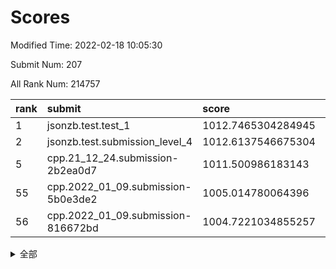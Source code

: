 # Scores

Modified Time: 2022-02-18 10:05:30

Submit Num: 207

All Rank Num: 214757

| rank |               submit               |       score        |       sigma        | pk_num |
| :--- | :--------------------------------- | :----------------- | :----------------- | :----- |
| 1    | jsonzb.test.test_1                 | 1012.7465304284945 | 0.8086428659176057 | 4149   |
| 2    | jsonzb.test.submission_level_4     | 1012.6137546675304 | 0.8180661812469606 | 4147   |
| 5    | cpp.21_12_24.submission-2b2ea0d7   | 1011.500986183143  | 0.7793247012261739 | 4145   |
| 55   | cpp.2022_01_09.submission-5b0e3de2 | 1005.014780064396  | 0.7317887892312681 | 4150   |
| 56   | cpp.2022_01_09.submission-816672bd | 1004.7221034855257 | 0.7103547261450096 | 4148   |


<details>
<summary>全部</summary>

| rank |                 submit                 |       score        |       sigma        | pk_num |
| :--- | :------------------------------------- | :----------------- | :----------------- | :----- |
| 1    | jsonzb.test.test_1                     | 1012.7465304284945 | 0.8086428659176057 | 4149   |
| 2    | jsonzb.test.submission_level_4         | 1012.6137546675304 | 0.8180661812469606 | 4147   |
| 3    | gobigger.level_3.submission_level_3_6  | 1011.7809115750161 | 0.7618180915455167 | 4147   |
| 4    | gobigger.level_3.submission_level_3_14 | 1011.5786591388461 | 0.759012718745905  | 4154   |
| 5    | cpp.21_12_24.submission-2b2ea0d7       | 1011.500986183143  | 0.7793247012261739 | 4145   |
| 6    | gobigger.level_3.submission_level_3_23 | 1011.2756671579407 | 0.7528226226782998 | 4150   |
| 7    | gobigger.level_3.submission_level_3_30 | 1011.1872903679545 | 0.7805024465728274 | 4148   |
| 8    | gobigger.level_3.submission_level_3_13 | 1011.1154702692695 | 0.7682044136495779 | 4147   |
| 9    | gobigger.level_3.submission_level_3_40 | 1011.02253025449   | 0.7804250673387244 | 4153   |
| 10   | gobigger.level_3.submission_level_3_11 | 1010.977841437401  | 0.7763944048149245 | 4148   |
| 11   | gobigger.level_3.submission_level_3_34 | 1010.9766299286439 | 0.7781593488320622 | 4148   |
| 12   | gobigger.level_3.submission_level_3_2  | 1010.8149530928507 | 0.7531652001433505 | 4149   |
| 13   | gobigger.level_3.submission_level_3_39 | 1010.7932160800717 | 0.751797533703932  | 4148   |
| 14   | gobigger.level_3.submission_level_3_15 | 1010.7627436587522 | 0.7679866715835336 | 4149   |
| 15   | gobigger.level_3.submission_level_3_41 | 1010.737083630011  | 0.7515600767708176 | 4152   |
| 16   | gobigger.level_3.submission_level_3_5  | 1010.6892072451876 | 0.7505020982453298 | 4146   |
| 17   | gobigger.level_3.submission_level_3_32 | 1010.6592408541516 | 0.7514977705401378 | 4152   |
| 18   | gobigger.level_3.submission_level_3_22 | 1010.635920407663  | 0.7412907056437565 | 4144   |
| 19   | gobigger.level_3.submission_level_3_27 | 1010.6107254555772 | 0.7580853045330277 | 4150   |
| 20   | gobigger.level_3.submission_level_3_47 | 1010.4502166839796 | 0.7552927406097272 | 4151   |
| 21   | gobigger.level_3.submission_level_3_20 | 1010.3839148415982 | 0.7608740918068879 | 4152   |
| 22   | gobigger.level_3.submission_level_3_29 | 1010.3531400165632 | 0.7623903972742613 | 4151   |
| 23   | gobigger.level_3.submission_level_3_4  | 1010.333193877802  | 0.8029137176480544 | 4148   |
| 24   | gobigger.level_3.submission_level_3_49 | 1010.2937322741064 | 0.777538928083484  | 4151   |
| 25   | gobigger.level_3.submission_level_3_0  | 1010.2831342842184 | 0.7705569667327224 | 4152   |
| 26   | gobigger.level_3.submission_level_3_21 | 1010.2494974716885 | 0.7562839888387328 | 4144   |
| 27   | gobigger.level_3.submission_level_3_10 | 1010.2285920487046 | 0.7573678356612709 | 4152   |
| 28   | gobigger.level_3.submission_level_3_33 | 1010.1662007338323 | 0.7780004664208352 | 4150   |
| 29   | gobigger.level_3.submission_level_3_48 | 1010.1076162428889 | 0.7671016479263782 | 4154   |
| 30   | gobigger.level_3.submission_level_3_24 | 1010.0836772515142 | 0.7773259055123893 | 4145   |
| 31   | gobigger.level_3.submission_level_3_42 | 1010.0450500486719 | 0.7757761540450289 | 4153   |
| 32   | gobigger.level_3.submission_level_3_28 | 1010.0234985722967 | 0.7470110892950422 | 4147   |
| 33   | gobigger.level_3.submission_level_3_38 | 1009.9965092591648 | 0.7577542976785258 | 4142   |
| 34   | gobigger.level_3.submission_level_3_3  | 1009.9682785693963 | 0.7699753927993331 | 4151   |
| 35   | gobigger.level_3.submission_level_3_36 | 1009.9403469231252 | 0.7708284871927669 | 4150   |
| 36   | gobigger.level_3.submission_level_3_1  | 1009.9110505363919 | 0.7737015882621842 | 4147   |
| 37   | gobigger.level_3.submission_level_3_43 | 1009.838724911079  | 0.7499282686975195 | 4148   |
| 38   | gobigger.level_3.submission_level_3_26 | 1009.8381295840044 | 0.7584060631252901 | 4153   |
| 39   | gobigger.level_3.submission_level_3_7  | 1009.7083236418598 | 0.7405055639483312 | 4154   |
| 40   | gobigger.level_3.submission_level_3_8  | 1009.6838080902764 | 0.750477980581056  | 4151   |
| 41   | gobigger.level_3.submission_level_3_45 | 1009.6175663913256 | 0.7611648294401397 | 4149   |
| 42   | gobigger.level_3.submission_level_3_31 | 1009.5841486554068 | 0.7537198199466968 | 4151   |
| 43   | gobigger.level_3.submission_level_3_44 | 1009.5441643945511 | 0.7712640166509884 | 4154   |
| 44   | gobigger.level_3.submission_level_3_16 | 1009.5198407537227 | 0.7561203187806403 | 4152   |
| 45   | gobigger.level_3.submission_level_3_25 | 1009.4300363297045 | 0.7464601578977593 | 4151   |
| 46   | gobigger.level_3.submission_level_3_37 | 1009.3012866292697 | 0.7765328893938116 | 4150   |
| 47   | gobigger.level_3.submission_level_3_46 | 1008.9761262742483 | 0.7421271217711707 | 4151   |
| 48   | gobigger.level_3.submission_level_3_12 | 1008.9729136894746 | 0.7608248746668841 | 4152   |
| 49   | gobigger.level_3.submission_level_3_17 | 1008.9222608429292 | 0.7605827606712547 | 4151   |
| 50   | gobigger.level_3.submission_level_3_19 | 1008.9007228038737 | 0.7440159874839403 | 4149   |
| 51   | gobigger.level_3.submission_level_3_35 | 1008.7153712902589 | 0.7492390551345158 | 4146   |
| 52   | gobigger.level_3.submission_level_3_18 | 1008.5466191996753 | 0.7398749827732642 | 4147   |
| 53   | gobigger.level_3.submission_level_3_9  | 1008.5173912651663 | 0.7585985113383357 | 4158   |
| 54   | gobigger.level_1.submission_level_1_15 | 1005.1395432036013 | 0.7161732658779602 | 4153   |
| 55   | cpp.2022_01_09.submission-5b0e3de2     | 1005.014780064396  | 0.7317887892312681 | 4150   |
| 56   | cpp.2022_01_09.submission-816672bd     | 1004.7221034855257 | 0.7103547261450096 | 4148   |
| 57   | gobigger.level_1.submission_level_1_43 | 1004.6142591374823 | 0.7178241659627662 | 4154   |
| 58   | gobigger.level_1.submission_level_1_46 | 1004.3776680898335 | 0.7115274941585046 | 4149   |
| 59   | gobigger.level_1.submission_level_1_21 | 1004.2217505256494 | 0.7335533799011795 | 4148   |
| 60   | gobigger.level_1.submission_level_1_29 | 1004.1805075280322 | 0.7150058980905383 | 4148   |
| 61   | gobigger.level_1.submission_level_1_35 | 1004.1358590787552 | 0.7174350561947933 | 4151   |
| 62   | gobigger.level_1.submission_level_1_16 | 1004.1296095158616 | 0.7241514407555536 | 4151   |
| 63   | gobigger.level_1.submission_level_1_11 | 1003.9867700740149 | 0.7089728909054015 | 4148   |
| 64   | gobigger.level_1.submission_level_1_10 | 1003.8970049297095 | 0.734975818651589  | 4154   |
| 65   | gobigger.level_1.submission_level_1_4  | 1003.8707018885794 | 0.7195871031992273 | 4155   |
| 66   | gobigger.level_1.submission_level_1_24 | 1003.849223477274  | 0.7249959304911346 | 4148   |
| 67   | gobigger.level_1.submission_level_1_6  | 1003.7775936888528 | 0.724186510693701  | 4150   |
| 68   | gobigger.level_1.submission_level_1_40 | 1003.7215282130135 | 0.6950584521377423 | 4149   |
| 69   | gobigger.level_1.submission_level_1_9  | 1003.7200260831871 | 0.7139385034405923 | 4146   |
| 70   | gobigger.level_1.submission_level_1_28 | 1003.7160064406031 | 0.7164699347833573 | 4149   |
| 71   | gobigger.level_1.submission_level_1_12 | 1003.6943805192863 | 0.7206726338348902 | 4152   |
| 72   | gobigger.level_1.submission_level_1_1  | 1003.6465944749027 | 0.7158212178990497 | 4150   |
| 73   | gobigger.level_1.submission_level_1_49 | 1003.6269934812199 | 0.7149618640282467 | 4147   |
| 74   | gobigger.level_1.submission_level_1_18 | 1003.5383513621798 | 0.7200731565642332 | 4151   |
| 75   | gobigger.level_1.submission_level_1_13 | 1003.5352956259253 | 0.7187232037067449 | 4154   |
| 76   | gobigger.level_1.submission_level_1_27 | 1003.4850058260106 | 0.7056765830044305 | 4153   |
| 77   | gobigger.level_1.submission_level_1_32 | 1003.3975452120465 | 0.7182692164837537 | 4152   |
| 78   | gobigger.level_1.submission_level_1_14 | 1003.3650090023241 | 0.7128112274338833 | 4152   |
| 79   | gobigger.level_1.submission_level_1_8  | 1003.3542759545375 | 0.7211482346487589 | 4151   |
| 80   | gobigger.level_1.submission_level_1_25 | 1003.3542375267782 | 0.7199447761470783 | 4149   |
| 81   | gobigger.level_1.submission_level_1_30 | 1003.3426842890073 | 0.7344567139997323 | 4152   |
| 82   | gobigger.level_1.submission_level_1_31 | 1003.2950083142437 | 0.7071521279412377 | 4154   |
| 83   | gobigger.level_1.submission_level_1_5  | 1003.2765362213887 | 0.7149511497145896 | 4148   |
| 84   | gobigger.level_1.submission_level_1_22 | 1003.2522382647606 | 0.7181368223764629 | 4149   |
| 85   | gobigger.level_1.submission_level_1_45 | 1003.2398776828759 | 0.7097984746579971 | 4153   |
| 86   | gobigger.level_1.submission_level_1_23 | 1003.2166708965609 | 0.7150804694455098 | 4149   |
| 87   | gobigger.level_1.submission_level_1_33 | 1003.1650848589608 | 0.7092329199608213 | 4144   |
| 88   | gobigger.level_1.submission_level_1_44 | 1003.1313480607881 | 0.718490265087727  | 4156   |
| 89   | gobigger.level_1.submission_level_1_17 | 1003.0741628620165 | 0.7142473265417933 | 4146   |
| 90   | gobigger.level_1.submission_level_1_37 | 1003.0591722607896 | 0.7106420375003787 | 4148   |
| 91   | gobigger.level_1.submission_level_1_42 | 1002.9425024350306 | 0.708099147713588  | 4147   |
| 92   | gobigger.level_1.submission_level_1_20 | 1002.9064122222765 | 0.7123023852979545 | 4149   |
| 93   | gobigger.level_1.submission_level_1_34 | 1002.9059445473496 | 0.7191796501819393 | 4148   |
| 94   | gobigger.level_1.submission_level_1_3  | 1002.6764111326796 | 0.7099338261105416 | 4148   |
| 95   | gobigger.level_1.submission_level_1_41 | 1002.5211734458646 | 0.7039287902064769 | 4153   |
| 96   | gobigger.level_1.submission_level_1_47 | 1002.4656980694057 | 0.7197178473134577 | 4152   |
| 97   | gobigger.level_1.submission_level_1_7  | 1002.4620103788217 | 0.7124296221353941 | 4146   |
| 98   | gobigger.level_1.submission_level_1_19 | 1002.4531474257674 | 0.718980792748078  | 4155   |
| 99   | gobigger.level_1.submission_level_1_0  | 1002.4160708984783 | 0.7171330144738626 | 4154   |
| 100  | gobigger.level_1.submission_level_1_48 | 1002.386797242675  | 0.7059184360616364 | 4153   |
| 101  | gobigger.level_1.submission_level_1_26 | 1002.3799949375651 | 0.7089588451914745 | 4151   |
| 102  | gobigger.level_1.submission_level_1_2  | 1002.2671938108541 | 0.7228250964999489 | 4148   |
| 103  | gobigger.level_1.submission_level_1_36 | 1002.1054031114166 | 0.714823712999074  | 4143   |
| 104  | gobigger.level_1.submission_level_1_38 | 1001.8477405276857 | 0.7108457354648474 | 4150   |
| 105  | gobigger.level_1.submission_level_1_39 | 1001.7861895042568 | 0.7149219871589615 | 4151   |
| 106  | gobigger.random.submission_random_2    | 997.8827106498161  | 0.7019253524713502 | 4153   |
| 107  | gobigger.random.submission_random_27   | 997.1764519226882  | 0.7088232504849408 | 4149   |
| 108  | gobigger.random.submission_random_22   | 996.8037248859562  | 0.7000687995468812 | 4148   |
| 109  | gobigger.random.submission_random_9    | 996.7470383051618  | 0.7220755580485061 | 4148   |
| 110  | gobigger.random.submission_random_1    | 996.6175778682324  | 0.7060857905094263 | 4152   |
| 111  | gobigger.random.submission_random_16   | 996.6062618664869  | 0.7113674518186401 | 4153   |
| 112  | gobigger.random.submission_random_34   | 996.603402227696   | 0.7200825136078219 | 4149   |
| 113  | gobigger.random.submission_random_41   | 996.5955735868538  | 0.7127837471901377 | 4151   |
| 114  | gobigger.random.submission_random_4    | 996.5762017612717  | 0.7135679599715175 | 4152   |
| 115  | gobigger.random.submission_random_15   | 996.5173844882959  | 0.7203868991503183 | 4151   |
| 116  | gobigger.random.submission_random_17   | 996.4032018677185  | 0.715541386054898  | 4155   |
| 117  | gobigger.random.submission_random_32   | 996.2595494460933  | 0.7069552520533748 | 4150   |
| 118  | gobigger.random.submission_random_45   | 996.2474048263352  | 0.721462569189184  | 4148   |
| 119  | gobigger.random.submission_random_12   | 996.2339996543915  | 0.7098062981654693 | 4148   |
| 120  | gobigger.random.submission_random_14   | 996.1797580199462  | 0.7248563344323181 | 4154   |
| 121  | gobigger.random.submission_random_25   | 996.0875901945162  | 0.7173616701755867 | 4151   |
| 122  | gobigger.random.submission_random_29   | 996.0858641868311  | 0.7127143195870758 | 4148   |
| 123  | gobigger.random.submission_random_37   | 996.079273982764   | 0.714975208214526  | 4147   |
| 124  | gobigger.random.submission_random_21   | 996.0651026722755  | 0.7112834127162967 | 4143   |
| 125  | gobigger.random.submission_random_20   | 996.061461069782   | 0.708236754941042  | 4153   |
| 126  | gobigger.random.submission_random_26   | 996.0440751435683  | 0.7120245706136954 | 4153   |
| 127  | gobigger.random.submission_random_5    | 996.0135760756385  | 0.7309166886293719 | 4149   |
| 128  | gobigger.random.submission_random_7    | 995.993751302481   | 0.7136194083979459 | 4152   |
| 129  | gobigger.random.submission_random_18   | 995.9794664135981  | 0.7162428248548782 | 4151   |
| 130  | gobigger.random.submission_random_40   | 995.953494000644   | 0.7224510132386786 | 4145   |
| 131  | gobigger.random.submission_random_48   | 995.9384375606371  | 0.7060875978388979 | 4143   |
| 132  | gobigger.random.submission_random_11   | 995.9051226341043  | 0.7250035814563253 | 4145   |
| 133  | gobigger.random.submission_random_49   | 995.8580599616042  | 0.7134977098653852 | 4152   |
| 134  | gobigger.random.submission_random_10   | 995.802467233816   | 0.7115709373324826 | 4151   |
| 135  | gobigger.random.submission_random_44   | 995.6609957779211  | 0.7082159229913405 | 4150   |
| 136  | gobigger.random.submission_random_19   | 995.6227671613458  | 0.7267113219137842 | 4153   |
| 137  | gobigger.random.submission_random_0    | 995.605107334803   | 0.7284402890281784 | 4151   |
| 138  | gobigger.random.submission_random_33   | 995.5960260354693  | 0.7124936887124051 | 4146   |
| 139  | gobigger.random.submission_random_23   | 995.5873056839578  | 0.7074397022797234 | 4146   |
| 140  | gobigger.random.submission_random_35   | 995.534819331029   | 0.7173185341524941 | 4151   |
| 141  | gobigger.random.submission_random_31   | 995.5125841768745  | 0.7161900593604172 | 4151   |
| 142  | gobigger.random.submission_random_13   | 995.4901406864641  | 0.7121864672593544 | 4155   |
| 143  | gobigger.random.submission_random_39   | 995.3955046826874  | 0.7056299601234302 | 4149   |
| 144  | gobigger.random.submission_random_42   | 995.3723173228626  | 0.7126235927545498 | 4149   |
| 145  | gobigger.random.submission_random_46   | 995.2718964889496  | 0.7327322379367208 | 4148   |
| 146  | gobigger.random.submission_random_43   | 995.2382605536262  | 0.7129701297030534 | 4149   |
| 147  | gobigger.random.submission_random_6    | 995.2012645048363  | 0.7193552224845077 | 4152   |
| 148  | gobigger.random.submission_random_8    | 995.0747921748755  | 0.707922189502019  | 4149   |
| 149  | gobigger.random.submission_random_38   | 995.0670840378318  | 0.7073646805272364 | 4156   |
| 150  | gobigger.level_2.submission_level_2_17 | 994.844250344537   | 0.718536130974677  | 4146   |
| 151  | gobigger.random.submission_random_28   | 994.8168476081119  | 0.701638837192528  | 4142   |
| 152  | gobigger.random.submission_random_3    | 994.7884210593453  | 0.7223852868914666 | 4148   |
| 153  | gobigger.random.submission_random_24   | 994.6614520543815  | 0.7023782129454135 | 4150   |
| 154  | gobigger.random.submission_random_36   | 994.419853062194   | 0.7190891268611641 | 4150   |
| 155  | gobigger.random.submission_random_30   | 994.4129212686751  | 0.7473662767423107 | 4149   |
| 156  | gobigger.level_2.submission_level_2_18 | 994.2737747787664  | 0.7324873075461732 | 4149   |
| 157  | gobigger.random.submission_random_47   | 994.2418781526607  | 0.7091591529111101 | 4154   |
| 158  | gobigger.level_2.submission_level_2_29 | 994.1215988018262  | 0.7423021461243438 | 4150   |
| 159  | gobigger.level_2.submission_level_2_30 | 993.6688775375546  | 0.7283528934066779 | 4149   |
| 160  | gobigger.level_2.submission_level_2_13 | 993.343627829809   | 0.7288018511202414 | 4149   |
| 161  | gobigger.level_2.submission_level_2_46 | 993.0811055395234  | 0.7392134559350646 | 4151   |
| 162  | gobigger.level_2.submission_level_2_40 | 993.0444443210141  | 0.7216363870924862 | 4150   |
| 163  | gobigger.level_2.submission_level_2_2  | 993.0233736264349  | 0.733332818718723  | 4157   |
| 164  | gobigger.level_2.submission_level_2_47 | 993.0088514341161  | 0.730964417478984  | 4148   |
| 165  | gobigger.level_2.submission_level_2_28 | 992.9486874473819  | 0.7414110375940907 | 4149   |
| 166  | gobigger.level_2.submission_level_2_36 | 992.9021571876904  | 0.7250442393321898 | 4151   |
| 167  | gobigger.level_2.submission_level_2_27 | 992.8878634126247  | 0.7295215874724427 | 4148   |
| 168  | gobigger.level_2.submission_level_2_7  | 992.8289026088004  | 0.7341672961400689 | 4149   |
| 169  | gobigger.level_2.submission_level_2_24 | 992.7479429218472  | 0.7375157293055107 | 4151   |
| 170  | gobigger.level_2.submission_level_2_25 | 992.6500499582625  | 0.7434070678338626 | 4150   |
| 171  | gobigger.level_2.submission_level_2_26 | 992.6444695079798  | 0.7339604812281552 | 4153   |
| 172  | gobigger.level_2.submission_level_2_3  | 992.6110468672302  | 0.7446981554909782 | 4150   |
| 173  | gobigger.level_2.submission_level_2_43 | 992.5772174931903  | 0.7430704497162138 | 4148   |
| 174  | gobigger.level_2.submission_level_2_33 | 992.4850966513482  | 0.7575206421685915 | 4150   |
| 175  | gobigger.level_2.submission_level_2_34 | 992.3971000506295  | 0.7548618195783425 | 4152   |
| 176  | gobigger.level_2.submission_level_2_48 | 992.3858570807957  | 0.7277458270594488 | 4151   |
| 177  | gobigger.level_2.submission_level_2_19 | 992.3139201419511  | 0.7484734322375073 | 4153   |
| 178  | gobigger.level_2.submission_level_2_37 | 992.2119981475779  | 0.7400173296106081 | 4150   |
| 179  | gobigger.level_2.submission_level_2_22 | 992.0392809368243  | 0.7404407714648977 | 4146   |
| 180  | gobigger.level_2.submission_level_2_49 | 992.018543532602   | 0.741879318937625  | 4150   |
| 181  | gobigger.level_2.submission_level_2_15 | 992.0104240581645  | 0.7582644301352094 | 4146   |
| 182  | gobigger.level_2.submission_level_2_42 | 991.9930073097045  | 0.7525441240381757 | 4146   |
| 183  | gobigger.level_2.submission_level_2_21 | 991.9914560554812  | 0.7463906925886152 | 4149   |
| 184  | gobigger.level_2.submission_level_2_35 | 991.8082067676366  | 0.7535875466158938 | 4154   |
| 185  | gobigger.level_2.submission_level_2_10 | 991.6878895082297  | 0.7484596983104568 | 4149   |
| 186  | gobigger.level_2.submission_level_2_4  | 991.6781175824211  | 0.7611942409387552 | 4150   |
| 187  | gobigger.level_2.submission_level_2_5  | 991.6767256901368  | 0.7299580571823805 | 4150   |
| 188  | gobigger.level_2.submission_level_2_31 | 991.6582958910639  | 0.7476972102825569 | 4147   |
| 189  | gobigger.level_2.submission_level_2_14 | 991.6205748795313  | 0.7430623238506339 | 4151   |
| 190  | gobigger.level_2.submission_level_2_8  | 991.5887734669625  | 0.7309453840519888 | 4148   |
| 191  | gobigger.level_2.submission_level_2_32 | 991.4191665232726  | 0.7709748572603465 | 4152   |
| 192  | gobigger.level_2.submission_level_2_9  | 991.3074151960255  | 0.7593348937315333 | 4152   |
| 193  | gobigger.level_2.submission_level_2_6  | 991.2888627964934  | 0.7261435612968578 | 4155   |
| 194  | gobigger.level_2.submission_level_2_38 | 991.2414519387496  | 0.7538858788868095 | 4152   |
| 195  | gobigger.level_2.submission_level_2_16 | 991.1554229062376  | 0.7912222387714892 | 4151   |
| 196  | gobigger.level_2.submission_level_2_11 | 991.1493949009194  | 0.7538201974611424 | 4148   |
| 197  | gobigger.level_2.submission_level_2_0  | 991.1316063486767  | 0.7604659591311755 | 4148   |
| 198  | gobigger.level_2.submission_level_2_41 | 990.9509278577319  | 0.7626392867002209 | 4154   |
| 199  | gobigger.level_2.submission_level_2_12 | 990.8765745269626  | 0.7655124848518885 | 4146   |
| 200  | gobigger.level_2.submission_level_2_20 | 990.6902461392795  | 0.7548575305854427 | 4152   |
| 201  | gobigger.level_2.submission_level_2_45 | 990.5953556892839  | 0.7777259250340792 | 4150   |
| 202  | gobigger.level_2.submission_level_2_1  | 990.3315851389192  | 0.76059876596851   | 4153   |
| 203  | gobigger.level_2.submission_level_2_39 | 990.195585187682   | 0.7534369213546875 | 4149   |
| 204  | gobigger.level_2.submission_level_2_23 | 990.1568482989607  | 0.7343176474820249 | 4146   |
| 205  | gobigger.level_2.submission_level_2_44 | 989.1345361508006  | 0.8022962615533686 | 4149   |
| 206  | gobigger.none.submission_none_1        | 978.2071816185148  | 1.2603421967095434 | 4153   |
| 207  | gobigger.none.submission_none_0        | 976.3936537701771  | 1.4844235536008112 | 4147   |

</details>